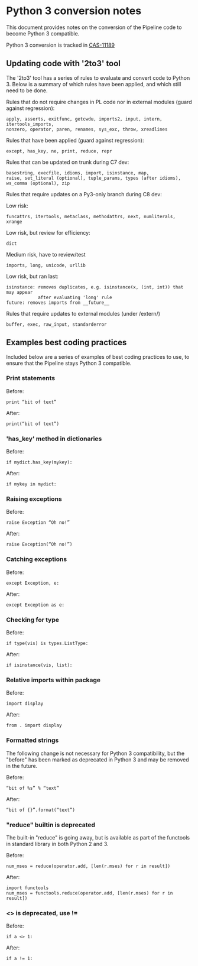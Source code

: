 # Python 3 conversion notes

This document provides notes on the conversion of the Pipeline code to become
Python 3 compatible.

Python 3 conversion is tracked in 
[CAS-11189](https://open-jira.nrao.edu/browse/CAS-11189)


## Updating code with '2to3' tool

The '2to3' tool has a series of rules to evaluate and convert code to Python 3. 
Below is a summary of which rules have been applied, and which still need to be done.

Rules that do not require changes in PL code nor in external modules (guard
against regression):

```
apply, asserts, exitfunc, getcwdu, imports2, input, intern, itertools_imports,
nonzero, operator, paren, renames, sys_exc, throw, xreadlines
```

Rules that have been applied (guard against regression):

```
except, has_key, ne, print, reduce, repr
```

Rules that can be updated on trunk during C7 dev:

```
basestring, execfile, idioms, import, isinstance, map,
raise, set_literal (optional), tuple_params, types (after idioms),
ws_comma (optional), zip
```

Rules that require updates on a Py3-only branch during C8 dev:

Low risk:
```
funcattrs, itertools, metaclass, methodattrs, next, numliterals, xrange
```

Low risk, but review for efficiency:
```
dict
```

Medium risk, have to review/test

```
imports, long, unicode, urllib
```

Low risk, but ran last:

```
isinstance: removes duplicates, e.g. isinstance(x, (int, int)) that may appear
            after evaluating 'long' rule
future: removes imports from __future__
```

Rules that require updates to external modules (under /extern/)

```
buffer, exec, raw_input, standarderror
```


## Examples best coding practices
Included below are a series of examples of best coding practices to use, to
ensure that the Pipeline stays Python 3 compatible.


### Print statements
Before:
```
print “bit of text”
```
After:
```
print(“bit of text”)
```

### 'has_key' method in dictionaries
Before:
```
if mydict.has_key(mykey):
```
After:
```
if mykey in mydict:
```

### Raising exceptions
Before:
```
raise Exception “Oh no!”
```
After:
```
raise Exception(“Oh no!”)
```

### Catching exceptions
Before:
```
except Exception, e:
```
After:
```
except Exception as e:
```

### Checking for type

Before:
```
if type(vis) is types.ListType:
```
After:
```
if isinstance(vis, list):
```

### Relative imports within package
Before:
```
import display
```
After:
```
from . import display
```

### Formatted strings
The following change is not necessary for Python 3 compatibility, 
but the "before" has been marked as deprecated in Python 3 and 
may be removed in the future.

Before:
```
“bit of %s” % “text”
```
After:
```
“bit of {}”.format(“text”)
```

### "reduce" builtin is deprecated
The built-in "reduce" is going away, but is available as part of the
functools in standard library in both Python 2 and 3.

Before:
```
num_mses = reduce(operator.add, [len(r.mses) for r in result])
```
After:
```
import functools
num_mses = functools.reduce(operator.add, [len(r.mses) for r in result])
```

### <> is deprecated, use !=
Before:
```
if a <> 1:
```
After:
```
if a != 1:
```
